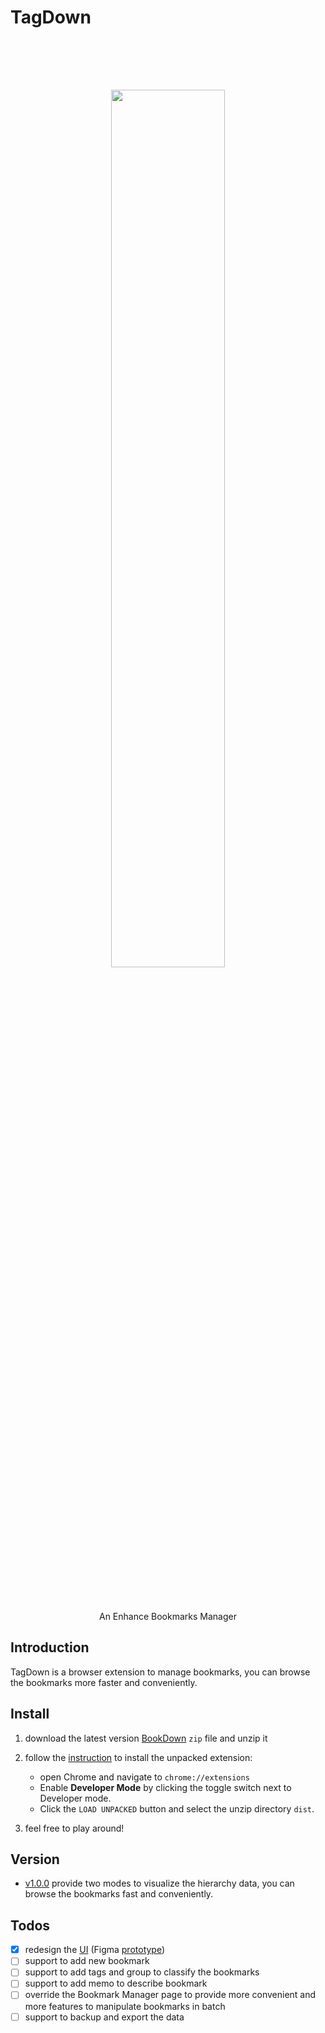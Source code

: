 # TagDown

<p align="center">
    <img style="width: 60%; padding:5rem" src="https://user-images.githubusercontent.com/40909550/132101266-ebb79e42-4f1d-45bb-ba61-4013c9fb63ed.png"/>
</p>

<p align="center">An Enhance Bookmarks Manager</p>

## Introduction

TagDown is a browser extension to manage bookmarks, you can browse the bookmarks more faster and conveniently.


## Install

1. download the latest version [BookDown](https://github.com/Benbinbin/BookDown/releases) `zip` file and unzip it
2. follow the [instruction](https://developer.chrome.com/docs/extensions/mv2/getstarted/#manifest) to install the unpacked extension:
    * open Chrome and navigate to `chrome://extensions`
    * Enable **Developer Mode** by clicking the toggle switch next to Developer mode.
    * Click the `LOAD UNPACKED` button and select the unzip directory `dist`.

3. feel free to play around!

## Version

* [v1.0.0](https://github.com/Benbinbin/BookDown/releases/tag/v1.0.0) provide two modes to visualize the hierarchy data, you can browse the bookmarks fast and conveniently.

## Todos
- [x] redesign the [UI](https://www.figma.com/community/file/1014891055524312843) (Figma [prototype](https://www.figma.com/proto/2Rtmm9uWs4LOAqLviyvveX/TagDown?node-id=1447%3A7484&scaling=scale-down&page-id=1403%3A1050&starting-point-node-id=1447%3A7484&show-proto-sidebar=1))
- [ ] support to add new bookmark
- [ ] support to add tags and group to classify the bookmarks
- [ ] support to add memo to describe bookmark
- [ ] override the Bookmark Manager page to provide more convenient and more features to manipulate bookmarks in batch
- [ ] support to backup and export the data